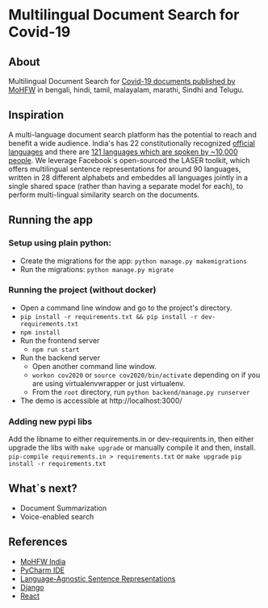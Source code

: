 # Multilingual Document Search for Covid-19

## About
Multilingual Document Search for [Covid-19 documents published by MoHFW](https://www.mohfw.gov.in/) in bengali, hindi, tamil, malayalam, marathi, Sindhi and Telugu.

## Inspiration
A multi-language document search platform has the potential to reach and benefit a wide audience.  India's has 22 constitutionally recognized [official languages](https://en.wikipedia.org/wiki/Languages_with_official_status_in_India "Languages with official status in India") and there are [121 languages which are spoken by ~10,000 people](https://indianexpress.com/article/india/more-than-19500-mother-tongues-spoken-in-india-census-5241056/).  We leverage Facebook`s open-sourced the LASER toolkit,  which offers multilingual sentence representations for around 90 languages, written in 28 different alphabets and embeddes all languages jointly in a single shared space (rather than having a separate model for each), to perform multi-lingual similarity search on the documents. 

## Running the app
### Setup using plain python:
- Create the migrations for  the app: 
  `python manage.py makemigrations`
- Run the migrations:
  `python manage.py migrate`

### Running the project (without docker)
- Open a command line window and go to the project's directory.
- `pip install -r requirements.txt && pip install -r dev-requirements.txt`
- `npm install`
- Run the frontend server
	- `npm run start`
- Run the backend server
	- Open another command line window.
	- `workon cov2020` or `source cov2020/bin/activate` depending on if you are using virtualenvwrapper or just virtualenv.
	- From the `root` directory, run `python backend/manage.py runserver`
- The demo is accessible at http://localhost:3000/

### Adding new pypi libs
Add the libname to either requirements.in or dev-requirents.in, then either upgrade the libs with `make upgrade` or manually compile it and then,  install.
`pip-compile requirements.in > requirements.txt` or `make upgrade`
`pip install -r requirements.txt`


## What`s next?
- Document Summarization
- Voice-enabled search

## References
- [MoHFW India](https://www.mohfw.gov.in/)
- [PyCharm IDE](https://www.jetbrains.com/pycharm/)
- [Language-Agnostic Sentence Representations](https://github.com/facebookresearch/LASER)
- [Django](https://www.djangoproject.com/)
- [React](https://facebook.github.io/react/)

